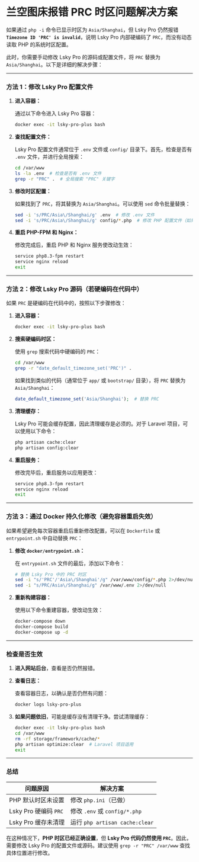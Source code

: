 # 兰空图床报错 PRC 时区问题解决方案

如果通过 `php -i` 命令已显示时区为 `Asia/Shanghai`，但 Lsky Pro 仍然报错 **`Timezone ID 'PRC' is invalid`**，说明 Lsky Pro 内部硬编码了 `PRC`，而没有动态读取 PHP 的系统时区配置。

此时，你需要手动修改 Lsky Pro 的源码或配置文件，将 `PRC` 替换为 `Asia/Shanghai`。以下是详细的解决步骤：

------

### **方法 1：修改 Lsky Pro 配置文件**

1. **进入容器：**

   通过以下命令进入 Lsky Pro 容器：

   ```bash
   docker exec -it lsky-pro-plus bash
   ```

2. **查找配置文件：**

   Lsky Pro 配置文件通常位于 `.env` 文件或 `config/` 目录下。首先，检查是否有 `.env` 文件，并进行全局搜索：

   ```bash
   cd /var/www
   ls -la .env  # 检查是否有 .env 文件
   grep -r "PRC" .  # 全局搜索 "PRC" 关键字
   ```

3. **修改时区配置：**

   如果找到了 `PRC`，将其替换为 `Asia/Shanghai`。可以使用 `sed` 命令批量替换：

   ```bash
   sed -i 's/PRC/Asia\/Shanghai/g' .env  # 修改 .env 文件
   sed -i 's/PRC/Asia\/Shanghai/g' config/*.php  # 修改 PHP 配置文件（如果有）
   ```

4. **重启 PHP-FPM 和 Nginx：**

   修改完成后，重启 PHP 和 Nginx 服务使改动生效：

   ```bash
   service php8.3-fpm restart
   service nginx reload
   exit
   ```

------

### **方法 2：修改 Lsky Pro 源码（若硬编码在代码中）**

如果 `PRC` 是硬编码在代码中的，按照以下步骤修改：

1. **进入容器：**

   ```bash
   docker exec -it lsky-pro-plus bash
   ```

2. **搜索硬编码时区：**

   使用 `grep` 搜索代码中硬编码的 `PRC`：

   ```bash
   cd /var/www
   grep -r "date_default_timezone_set('PRC')" .
   ```

   如果找到类似的代码（通常位于 `app/` 或 `bootstrap/` 目录），将 `PRC` 替换为 `Asia/Shanghai`：

   ```php
   date_default_timezone_set('Asia/Shanghai');  # 替换 PRC
   ```

3. **清理缓存：**

   Lsky Pro 可能会缓存配置，因此清理缓存是必须的。对于 Laravel 项目，可以使用以下命令：

   ```bash
   php artisan cache:clear
   php artisan config:clear
   ```

4. **重启服务：**

   修改完毕后，重启服务以应用更改：

   ```bash
   service php8.3-fpm restart
   service nginx reload
   exit
   ```

------

### **方法 3：通过 Docker 持久化修改（避免容器重启失效）**

如果希望避免每次容器重启后重新修改配置，可以在 `Dockerfile` 或 `entrypoint.sh` 中自动替换 `PRC`：

1. **修改 `docker/entrypoint.sh`：**

   在 `entrypoint.sh` 文件的最后，添加以下命令：

   ```bash
   # 替换 Lsky Pro 中的 PRC 时区
   sed -i "s/'PRC'/'Asia\/Shanghai'/g" /var/www/config/*.php 2>/dev/null
   sed -i "s/PRC/Asia\/Shanghai/g" /var/www/.env 2>/dev/null
   ```

2. **重新构建容器：**

   使用以下命令重建容器，使改动生效：

   ```bash
   docker-compose down
   docker-compose build
   docker-compose up -d
   ```

------

### **检查是否生效**

1. **进入网站后台**，查看是否仍然报错。

2. **查看日志：**

   查看容器日志，以确认是否仍然有问题：

   ```bash
   docker logs lsky-pro-plus
   ```

3. **如果问题依旧**，可能是缓存没有清理干净。尝试清理缓存：

   ```bash
   docker exec -it lsky-pro-plus bash
   cd /var/www
   rm -rf storage/framework/cache/*
   php artisan optimize:clear  # Laravel 项目适用
   exit
   ```

------

### **总结**

| 问题原因              | 解决方案                       |
| --------------------- | ------------------------------ |
| PHP 默认时区未设置    | 修改 `php.ini`（已做）         |
| Lsky Pro 硬编码 `PRC` | 修改 `.env` 或 `config/*.php`  |
| Lsky Pro 缓存未清理   | 运行 `php artisan cache:clear` |

在这种情况下，**PHP 时区已经正确设置**，但 **Lsky Pro 代码仍然使用 `PRC`**。因此，需要修改 Lsky Pro 的配置文件或源码。建议使用 `grep -r "PRC" /var/www` 查找具体位置进行修改。